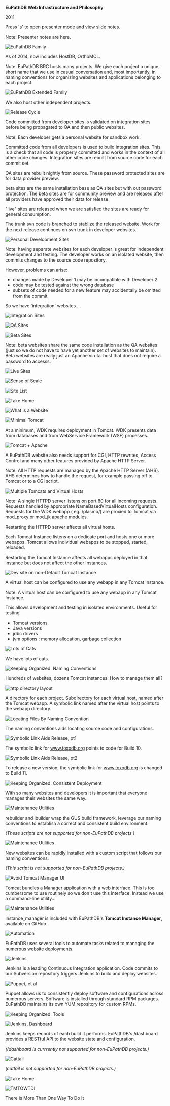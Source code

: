 **EuPathDB Web Infrastructure and Philosophy**

2011



Press 's' to open presenter mode and view slide notes.

Note: Presenter notes are here.



![EuPathDB Family](eupath-arch/Slide02.png)

As of 2014, now includes HostDB, OrthoMCL.

Note: EuPathDB BRC hosts many projects. We give each
project a unique, short name that we use in casual 
conversation and, most importantly, in naming conventions 
for organizing websites and applications belonging to each project. 




![EuPathDB Extended Family](eupath-arch/Slide03.png)

We also host other independent projects.



![Release Cycle](eupath-arch/Slide04.png)

Code committed from developer sites is validated on integration sites before being propagated to QA and then public websites.

Note: Each developer gets a personal website for sandbox work.

Committed code from all developers is used to build integration sites. This is a check that all code is properly committed and works in the context of all other code changes. Integration sites are rebuilt from source code 
for each commit set.

QA sites are rebuilt nightly from source. These password protected sites are for data provider preview.

beta sites are the same installation base as QA sites but with out password protection. The beta sites are for community preview and are released after all providers have approved their data for release.

"live" sites are released when we are satisfied the sites are ready for general consumption.

The trunk svn code is branched to stablize the released website. Work for the next release continues on svn trunk in developer websites.




![Personal Development Sites](eupath-arch/Slide06.png)

Note: having separate websites for each developer is great for 
independent development and testing. The developer works on an 
isolated website, then commits changes to the source code repository. 

However, problems can arise:

  - changes made by Developer 1 may be incompatible with Developer 2
  - code may be tested against the wrong database
  - subsets of code needed for a new feature may accidentally be omitted from the commit

So we have 'integration' websites ...



![Integration Sites](eupath-arch/Slide08.png)




![QA Sites](eupath-arch/Slide10.png)




![Beta Sites](eupath-arch/Slide12.png)

Note: beta websites share the same code installation as
the QA websites (just so we do not have to have yet 
another set of websites to maintain). Beta websites are 
really just an Apache virutal host that does not 
require a password to accesss.



![Live Sites](eupath-arch/Slide14.png)




![Sense of Scale](eupath-arch/Slide16.png)




![Site List](eupath-arch/Slide17.png)




![Take Home](eupath-arch/Slide18.png)




![What is a Website](eupath-arch/Slide19.png)




![Minimal Tomcat](eupath-arch/Slide20.png)

At a minimum, WDK requires deployment in Tomcat. WDK presents data from databases and from WebService Framework (WSF) processes.



![Tomcat + Apache](eupath-arch/Slide21.png)

A EuPathDB website also needs support for CGI, HTTP rewrites, Access Control and many other features provided by Apache HTTP Server.

Note: All HTTP requests are managed by the Apache HTTP Server (AHS). AHS determines how to 
handle the request, for example passing off to Tomcat or to a CGI script.



![Multiple Tomcats and Virtual Hosts](eupath-arch/Slide22.png)

Note: A single HTTPD server listens on port 80 for all incoming requests.
Requests handled by appropriate NameBasedVirtualHosts configuration.
Requests for the WDK webapp ( eg. /plasmo/) are proxied to Tomcat via mod_proxy or mod_jk apache modules.

Restarting the HTTPD server affects all virtual hosts.

Each Tomcat Instance listens on a dedicate port and hosts one or more webapps.
Tomcat allows individual webapps to be stopped, started, reloaded.

Restarting the Tomcat Instance affects all webapps deployed in that instance but does not affect the 
other Instances.



![Dev site on non-Default Tomcat Instance](eupath-arch/Slide23.png)

A virtual host can be configured to use any webapp in any Tomcat Instance.

Note: A virtual host can be configured to use any webapp in any Tomcat Instance.

This allows development and testing in isolated environments. Useful for testing 

  - Tomcat versions
  - Java versions
  - jdbc drivers
  - jvm options : memory allocation, garbage collection



![Lots of Cats](eupath-arch/Slide24.png)

We have lots of cats.



![Keeping Organized: Naming Conventions](eupath-arch/Slide26.png)

Hundreds of websites, dozens Tomcat instances. How to manage them all?



![http directory layout](eupath-arch/Slide27.png)

A directory for each project. Subdirectory for each virtual host, named after the Tomcat webapp. 
A symbolic link named after the virtual host points to the webapp directory.



![Locating Files By Naming Convention](eupath-arch/Slide28.png)

The naming conventions aids locating source code and configurations.



![Symbolic Link Aids Release, pt1](eupath-arch/Slide29.png)

The symbolic link for www.toxodb.org points to code for Build 10.



![Symbolic Link Aids Release, pt2](eupath-arch/Slide30.png)

To release a new version, the symbolic link for www.toxodb.org is changed to Build 11.



![Keeping Organized: Consistent Deployment](eupath-arch/Slide31.png)

With so many websites and developers it is important that everyone manages their websites the same way.



![Maintenance Utilities](eupath-arch/Slide32.png)

rebuilder and ibuilder wrap the GUS build framework, leverage our naming conventions to establish 
a correct and consistent build environment. 

_(These scripts are not supported for non-EuPathDB projects.)_



![Maintenance Utilities](eupath-arch/Slide33.png)

New websites can be rapidly installed with a custom script that follows our naming conventions. 

_(This script is not supported for non-EuPathDB projects.)_




![Avoid Tomcat Manager UI](eupath-arch/Slide34.png)

Tomcat bundles a Manager application with a web interface. This is too cumbersome to use routinely 
so we don't use this interface. Instead we use a command-line utility...



![Maintenance Utilities](eupath-arch/Slide35.png)

instance_manager is included with EuPathDB's **Tomcat Instance Manager**, available on GitHub.



![Automation](eupath-arch/Slide37.png)

EuPathDB uses several tools to automate tasks related to managing the numerous website deployments.



![Jenkins](eupath-arch/Slide38.png)

Jenkins is a leading Continuous Integration application. Code commits to our Subversion repository 
triggers Jenkins to build and deploy websites.



![Puppet, et al](eupath-arch/Slide39.png)

Puppet allows us to consistently deploy software and configurations across numerous servers. 
Software is installed through standard RPM 
packages. EuPathDB maintains its own YUM repository for custom RPMs.



![Keeping Organized: Tools](eupath-arch/Slide40.png)




![Jenkins, Dashboard](eupath-arch/Slide41.png)

Jenkins keeps records of each build it performs. EuPathDB's /dashboard provides a RESTful API to 
the website state and configuration.

_(/dashboard is currrently not supported for non-EuPathDB projects.)_



![Cattail](eupath-arch/Slide42.png)

_(cattail is not supported for non-EuPathDB projects.)_



![Take Home](eupath-arch/Slide43.png)




![TMTOWTDI](eupath-arch/Slide44.png)

There is More Than One Way To Do It